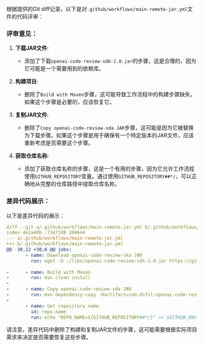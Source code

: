根据提供的Git diff记录，以下是对`.github/workflows/main-remote-jar.yml`文件的代码评审：

### 评审意见：

1. **下载JAR文件**:
   - 添加了下载`openai-code-review-sdk-1.0.jar`的步骤，这是合理的，因为它可能是一个需要用到的依赖库。

2. **构建项目**:
   - 删除了`Build with Maven`步骤，这可能导致工作流程中的构建步骤缺失。如果这个步骤是必要的，应该恢复它。

3. **复制JAR文件**:
   - 删除了`Copy openai-code-review-sda JAR`步骤，这可能是因为它被替换为下载步骤。如果这个步骤是用于确保有一个特定版本的JAR文件，应该重新考虑是否需要这个步骤。

4. **获取仓库名称**:
   - 添加了获取仓库名称的步骤，这是一个有用的步骤，因为它允许工作流程使用`GITHUB_REPOSITORY`变量。通过使用`GITHUB_REPOSITORY##*/`，可以正确地从完整的仓库路径中提取仓库名称。

### 差异代码展示：

以下是差异代码的展示：

```yaml
diff --git a/.github/workflows/main-remote-jar.yml b/.github/workflows/main-remote-jar.yml
index 4e2a40b..73473d8 100644
--- a/.github/workflows/main-remote-jar.yml
+++ b/.github/workflows/main-remote-jar.yml
@@ -30,12 +30,6 @@ jobs:
       - name: Download openai-code-review-ska JAR
         run: wget -O ./libs/openai-code-review-sdk-1.0.jar https://github.com/StDuJdHy/openai-code-review-log/releases/download/v1.0/openai-code-review-sdk-1.0.jar
 
-      - name: Build with Maven
-        run: mvn clean install
-
-      - name: Copy openai-code-review-sda JAR
-        run: mvn dependency:copy -Dartifact=com.dsfzl:openai-code-review-sdk:1.0 -DoutputDirectory=./libs
-
       - name: Get repository name
         id: repo-name
         run: echo "REPO_NAME=${GITHUB_REPOSITORY##*/}" >> $GITHUB_ENV
```

请注意，差异代码中删除了构建和复制JAR文件的步骤，这可能需要根据实际项目需求来决定是否需要恢复这些步骤。